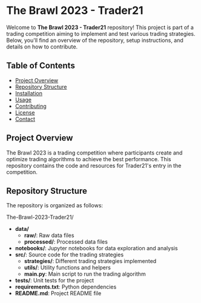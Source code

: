 # The Brawl 2023 - Trader21

Welcome to **The Brawl 2023 - Trader21** repository! This project is part of a trading competition aiming to implement and test various trading strategies. Below, you'll find an overview of the repository, setup instructions, and details on how to contribute.

## Table of Contents

- [Project Overview](#project-overview)
- [Repository Structure](#repository-structure)
- [Installation](#installation)
- [Usage](#usage)
- [Contributing](#contributing)
- [License](#license)
- [Contact](#contact)

## Project Overview

The Brawl 2023 is a trading competition where participants create and optimize trading algorithms to achieve the best performance. This repository contains the code and resources for Trader21's entry in the competition.

## Repository Structure

The repository is organized as follows:

The-Brawl-2023-Trader21/
- **data/**
  - **raw/**: Raw data files
  - **processed/**: Processed data files
- **notebooks/**: Jupyter notebooks for data exploration and analysis
- **src/**: Source code for the trading strategies
  - **strategies/**: Different trading strategies implemented
  - **utils/**: Utility functions and helpers
  - **main.py**: Main script to run the trading algorithm
- **tests/**: Unit tests for the project
- **requirements.txt**: Python dependencies
- **README.md**: Project README file

